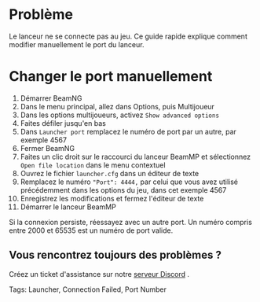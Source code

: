 # Problème

Le lanceur ne se connecte pas au jeu. Ce guide rapide explique comment modifier manuellement le port du lanceur.

# Changer le port manuellement

1. Démarrer BeamNG
2. Dans le menu principal, allez dans Options, puis Multijoueur
3. Dans les options multijoueurs, activez `Show advanced options`
4. Faites défiler jusqu'en bas
5. Dans `Launcher port` remplacez le numéro de port par un autre, par exemple 4567
6. Fermer BeamNG
7. Faites un clic droit sur le raccourci du lanceur BeamMP et sélectionnez `Open file location` dans le menu contextuel
8. Ouvrez le fichier `launcher.cfg` dans un éditeur de texte
9. Remplacez le numéro `"Port": 4444,` par celui que vous avez utilisé précédemment dans les options du jeu, dans cet exemple 4567
10. Enregistrez les modifications et fermez l'éditeur de texte
11. Démarrer le lanceur BeamMP

Si la connexion persiste, réessayez avec un autre port. Un numéro compris entre 2000 et 65535 est un numéro de port valide.

## Vous rencontrez toujours des problèmes ?

Créez un ticket d'assistance sur notre [serveur Discord](https://discord.gg/BeamMP) .

Tags: Launcher, Connection Failed, Port Number
